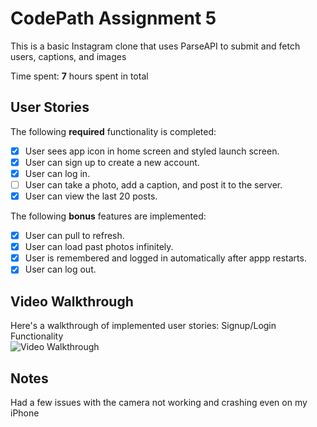 # CodePath Assignment 5

This is a basic Instagram clone that uses ParseAPI to submit and fetch users, captions, and images

Time spent: **7** hours spent in total

## User Stories

The following **required** functionality is completed:

- [x] User sees app icon in home screen and styled launch screen.
- [x] User can sign up to create a new account.
- [x] User can log in.
- [ ] User can take a photo, add a caption, and post it to the server.
- [x] User can view the last 20 posts.

The following **bonus** features are implemented:

- [x] User can pull to refresh.
- [x] User can load past photos infinitely.
- [x] User is remembered and logged in automatically after appp restarts.
- [x] User can log out.

## Video Walkthrough

Here's a walkthrough of implemented user stories:
Signup/Login Functionality <br>
<img src='https://i.imgur.com/55vxVhz.gif' title='Video Walkthrough' width='' alt='Video Walkthrough' />

## Notes

Had a few issues with the camera not working and crashing even on my iPhone
